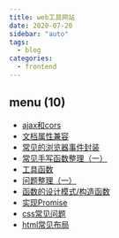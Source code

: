 ```yaml
---
title: web工具网站
date: 2020-07-20
sidebar: "auto"
tags:
  - blog
categories:
  - frontend
---
```


<!-- dirToc -->

## menu (10)

- [ajax和cors](./ajax.md)
- [文档属性兼容](./document.md)
- [常见的浏览器事件封装](./event.md)
- [常见手写函数整理（一）](./fq-fn-01.md)
- [工具函数](./fq-fn-02.md)
- [问题整理（一）](./fq-fn-03.md)
- [函数的设计模式/构造函数](./oop.md)
- [实现Promise](./promise.md)
- [css常见问题](./use-css.md)
- [html常见布局](./use-html.md)

<!-- dirToc -->
